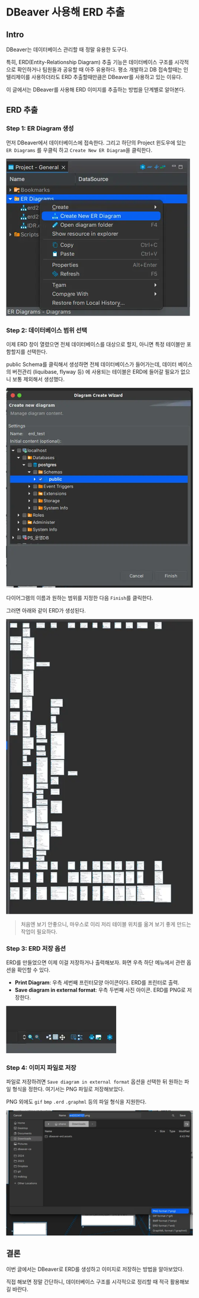 # DBeaver 사용해 ERD 추출

## Intro

DBeaver는 데이터베이스 관리할 때 정말 유용한 도구다. 

특히, ERD(Entity-Relationship Diagram) 추출 기능은 데이터베이스 구조를 시각적으로 확인하거나 팀원들과 공유할 때 아주 유용하다. 평소 개발하고 DB 접속할때는 인텔리제이를 사용하더라도 ERD 추출할때만큼은 DBeaver를 사용하고 있는 이유다.

이 글에서는 DBeaver를 사용해 ERD 이미지를 추출하는 방법을 단계별로 알아본다.

## ERD 추출

### Step 1: ER Diagram 생성

먼저 DBeaver에서 데이터베이스에 접속한다. 그리고 하단의 Project 윈도우에 있는 `ER Diagrams` 를 우클릭 하고 `Create New ER Diagram`을 클릭한다.

![ER Diagram 우클릭](https://raw.githubusercontent.com/ShanePark/mdblog/main/backend/db/dbeaver-erd.assets/1.webp)

### Step 2: 데이터베이스 범위 선택

이제 ERD 창이 열렸으면 전체 데이터베이스를 대상으로 할지, 아니면 특정 테이블만 포함할지를 선택한다.

public Schema를 클릭해서 생성하면 전체 데이터베이스가 들어가는데, 데이터 베이스의 버전관리 (liquibase, flyway 등) 에 사용되는 테이블은 ERD에 들어갈 필요가 없으니 보통 제외해서 생성했다.

![데이터 베이스 선택](https://raw.githubusercontent.com/ShanePark/mdblog/main/backend/db/dbeaver-erd.assets/2.webp)

다이어그램의 이름과 원하는 범위를 지정한 다음 `Finish`를 클릭한다.

그러면 아래와 같이 ERD가 생성된다.

![완성된 ERD](https://raw.githubusercontent.com/ShanePark/mdblog/main/backend/db/dbeaver-erd.assets/3.webp)

> 처음엔 보기 안좋으니, 마우스로 이리 저리 테이블 위치를 옮겨 보기 좋게 만드는 작업이 필요하다.

### Step 3: ERD 저장 옵션

ERD를 만들었으면 이제 이걸 저장하거나 출력해보자. 화면 우측 하단 메뉴에서 관련 옵션을 확인할 수 있다.

- **Print Diagram**: 우측 세번째 프린터모양 아이콘이다. ERD를 프린터로 출력.
- **Save diagram in external format**: 우측 두번째 사진 아이콘. ERD를 PNG로 저장한다.

![우측 하단 메뉴](https://raw.githubusercontent.com/ShanePark/mdblog/main/backend/db/dbeaver-erd.assets/4.webp)

### Step 4: 이미지 파일로 저장

파일로 저장하려면 `Save diagram in external format` 옵션을 선택한 뒤 원하는 파일 형식을 정한다. 여기서는 PNG 파일로 저장해보았다.

PNG 외에도 `gif` `bmp` `.erd` `.graphml` 등의 파일 형식을 지원한다.

![5](https://raw.githubusercontent.com/ShanePark/mdblog/main/backend/db/dbeaver-erd.assets/5.webp)

## 결론

이번 글에서는 DBeaver로 ERD를 생성하고 이미지로 저장하는 방법을 알아보았다. 

직접 해보면 정말 간단하니, 데이터베이스 구조를 시각적으로 정리할 때 적극 활용해보길 바란다.